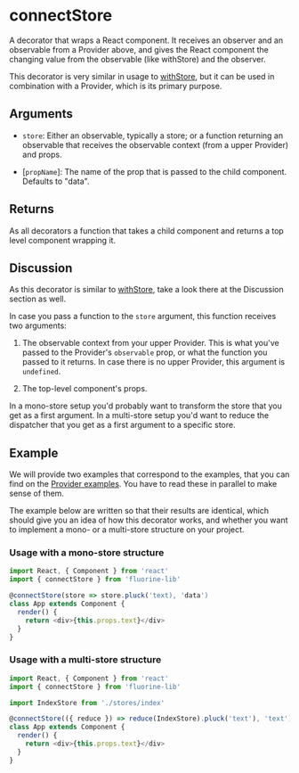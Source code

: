 # connectStore

A decorator that wraps a React component. It receives an observer and an
observable from a Provider above, and gives the React component
the changing value from the observable (like withStore) and the
observer.

This decorator is very similar in usage to [withStore](withStore.md), but it can be
used in combination with a Provider, which is its primary purpose.

## Arguments

- `store`: Either an observable, typically a store; or a function returning an observable
  that receives the observable context (from a upper Provider) and props.

- [`propName`]: The name of the prop that is passed to the child component.
  Defaults to "data".

## Returns

As all decorators a function that takes a child component and returns a
top level component wrapping it.

## Discussion

As this decorator is similar to [withStore](withStore.md#discussion), take a look there
at the Discussion section as well.

In case you pass a function to the `store` argument, this function receives two arguments:

1. The observable context from your upper Provider. This is what you've passed to the
  Provider's `observable` prop, or what the function you passed to it returns. In case there
  is no upper Provider, this argument is `undefined`.

2. The top-level component's props.

In a mono-store setup you'd probably want to transform the store that you get as a first
argument. In a multi-store setup you'd want to reduce the dispatcher that you get as a first
argument to a specific store.

## Example

We will provide two examples that correspond to the examples, that you can find on the
[Provider examples](provider.md#example). You have to read these in parallel to make sense of
them.

The example below are written so that their results are identical, which should give you
an idea of how this decorator works, and whether you want to implement a mono- or a multi-store
structure on your project.

### Usage with a mono-store structure

```js
import React, { Component } from 'react'
import { connectStore } from 'fluorine-lib'

@connectStore(store => store.pluck('text), 'data')
class App extends Component {
  render() {
    return <div>{this.props.text}</div>
  }
}
```

### Usage with a multi-store structure

```js
import React, { Component } from 'react'
import { connectStore } from 'fluorine-lib'

import IndexStore from './stores/index'

@connectStore(({ reduce }) => reduce(IndexStore).pluck('text'), 'text')
class App extends Component {
  render() {
    return <div>{this.props.text}</div>
  }
}
```

